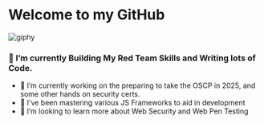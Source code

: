 
# Welcome to my GitHub

![giphy](https://github.com/hack3rSWE/hack3rSWE/assets/107173906/5f24838e-f1b0-4e18-aecd-659630ef63d8)


<!--
**hack3rSWE/hack3rSWE** is a ✨ _special_ ✨ repository because its `README.md` (this file) appears on your GitHub profile.

Here are some ideas to get you started:

- 🔭 I’m currently working on ...
- 🌱 I’m currently learning ...
- 👯 I’m looking to collaborate on ...
- 🤔 I’m looking for help with ...
- 💬 Ask me about ...
- 📫 How to reach me: ...
- 😄 Pronouns: ...
- ⚡ Fun fact: ...
-->
### 🌱 I’m currently Building My Red Team Skills and Writing lots of Code. 
- 🔭 I’m currently working on the preparing to take the OSCP in 2025, and some other hands on security certs.
- 🌱 I've been mastering various JS Frameworks to aid in development
- 👯 I’m looking to learn more about Web Security and Web Pen Testing
